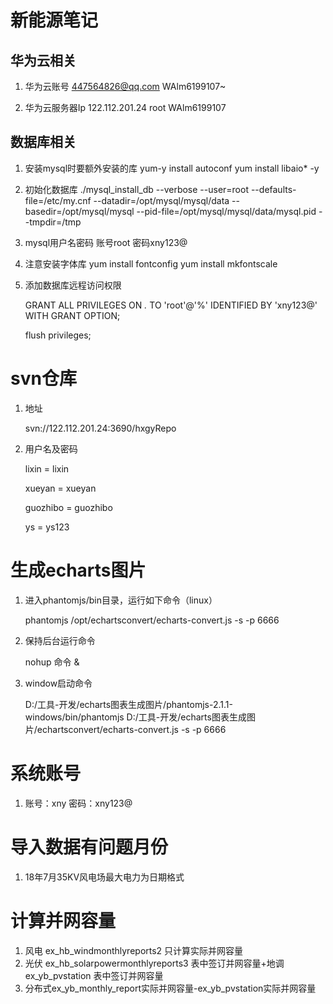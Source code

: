 # 新能源笔记

## 华为云相关

1. 华为云账号
   447564826@qq.com	
   WAlm6199107~

2. 华为云服务器Ip
   122.112.201.24
   root
   WAlm6199107

## 数据库相关

1. 安装mysql时要额外安装的库
   yum-y install autoconf
   yum install libaio* -y

2. 初始化数据库
   ./mysql_install_db --verbose --user=root --defaults-file=/etc/my.cnf --datadir=/opt/mysql/mysql/data --basedir=/opt/mysql/mysql --pid-file=/opt/mysql/mysql/data/mysql.pid --tmpdir=/tmp

3. mysql用户名密码
   账号root
   密码xny123@

4. 注意安装字体库
   yum install fontconfig
   yum install mkfontscale

5. 添加数据库远程访问权限

    GRANT ALL PRIVILEGES ON *.* TO 'root'@'%' IDENTIFIED BY 'xny123@' WITH GRANT OPTION; 

    flush privileges; 

# svn仓库

1. 地址

   svn://122.112.201.24:3690/hxgyRepo

2. 用户名及密码

   lixin = lixin

   xueyan = xueyan

   guozhibo = guozhibo

   ys = ys123

# 生成echarts图片

1. 进入phantomjs/bin目录，运行如下命令（linux）

   phantomjs /opt/echartsconvert/echarts-convert.js -s -p 6666
   
2. 保持后台运行命令

    nohup 命令 & 

3. window启动命令

   D:/工具-开发/echarts图表生成图片/phantomjs-2.1.1-windows/bin/phantomjs  D:/工具-开发/echarts图表生成图片/echartsconvert/echarts-convert.js -s -p 6666
   
# 系统账号
1.	账号：xny  密码：xny123@

# 导入数据有问题月份
1.	18年7月35KV风电场最大电力为日期格式
# 计算并网容量
1.	风电 ex_hb_windmonthlyreports2 只计算实际并网容量
2.	光伏 ex_hb_solarpowermonthlyreports3 表中签订并网容量+地调 ex_yb_pvstation 表中签订并网容量
3.	分布式ex_yb_monthly_report实际并网容量-ex_yb_pvstation实际并网容量